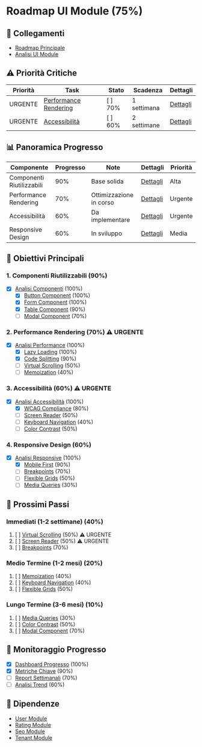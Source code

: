 # Roadmap UI Module (75%)

## 🔄 Collegamenti
- [Roadmap Principale](../../roadmap.md)
- [Analisi UI Module](../ui_module_analysis.md)

## ⚠️ Priorità Critiche
| Priorità | Task | Stato | Scadenza | Dettagli |
|----------|------|-------|----------|----------|
| URGENTE | [Performance Rendering](rendering_performance.md) | [ ] 70% | 1 settimana | [Dettagli](rendering_performance.md) |
| URGENTE | [Accessibilità](accessibility.md) | [ ] 60% | 2 settimane | [Dettagli](accessibility.md) |

## 📊 Panoramica Progresso
| Componente | Progresso | Note | Dettagli | Priorità |
|------------|-----------|------|----------|----------|
| Componenti Riutilizzabili | 90% | Base solida | [Dettagli](reusable_components.md) | Alta |
| Performance Rendering | 70% | Ottimizzazione in corso | [Dettagli](rendering_performance.md) | Urgente |
| Accessibilità | 60% | Da implementare | [Dettagli](accessibility.md) | Urgente |
| Responsive Design | 60% | In sviluppo | [Dettagli](responsive_design.md) | Media |

## 🎯 Obiettivi Principali

### 1. Componenti Riutilizzabili (90%)
- [x] [Analisi Componenti](reusable_components.md) (100%)
  - [x] [Button Component](components/button.md) (100%)
  - [x] [Form Component](components/form.md) (100%)
  - [x] [Table Component](components/table.md) (90%)
  - [ ] [Modal Component](components/modal.md) (70%)

### 2. Performance Rendering (70%) ⚠️ URGENTE
- [x] [Analisi Performance](rendering_performance.md) (100%)
  - [x] [Lazy Loading](performance/lazy_loading.md) (100%)
  - [x] [Code Splitting](performance/code_splitting.md) (90%)
  - [ ] [Virtual Scrolling](performance/virtual_scrolling.md) (50%)
  - [ ] [Memoization](performance/memoization.md) (40%)

### 3. Accessibilità (60%) ⚠️ URGENTE
- [x] [Analisi Accessibilità](accessibility.md) (100%)
  - [x] [WCAG Compliance](accessibility/wcag.md) (80%)
  - [ ] [Screen Reader](accessibility/screen_reader.md) (50%)
  - [ ] [Keyboard Navigation](accessibility/keyboard.md) (40%)
  - [ ] [Color Contrast](accessibility/contrast.md) (50%)

### 4. Responsive Design (60%)
- [x] [Analisi Responsive](responsive_design.md) (100%)
  - [x] [Mobile First](responsive/mobile_first.md) (90%)
  - [ ] [Breakpoints](responsive/breakpoints.md) (70%)
  - [ ] [Flexible Grids](responsive/grids.md) (50%)
  - [ ] [Media Queries](responsive/media_queries.md) (30%)

## 📅 Prossimi Passi

### Immediati (1-2 settimane) (40%)
1. [ ] [Virtual Scrolling](performance/virtual_scrolling.md) (50%) ⚠️ URGENTE
2. [ ] [Screen Reader](accessibility/screen_reader.md) (50%) ⚠️ URGENTE
3. [ ] [Breakpoints](responsive/breakpoints.md) (70%)

### Medio Termine (1-2 mesi) (20%)
1. [ ] [Memoization](performance/memoization.md) (40%)
2. [ ] [Keyboard Navigation](accessibility/keyboard.md) (40%)
3. [ ] [Flexible Grids](responsive/grids.md) (50%)

### Lungo Termine (3-6 mesi) (10%)
1. [ ] [Media Queries](responsive/media_queries.md) (30%)
2. [ ] [Color Contrast](accessibility/contrast.md) (50%)
3. [ ] [Modal Component](components/modal.md) (70%)

## 🔄 Monitoraggio Progresso
- [x] [Dashboard Progresso](monitoring/progress_dashboard.md) (100%)
- [x] [Metriche Chiave](monitoring/key_metrics.md) (90%)
- [ ] [Report Settimanali](monitoring/weekly_reports.md) (70%)
- [ ] [Analisi Trend](monitoring/trend_analysis.md) (60%)

## 🔗 Dipendenze
- [User Module](../../user/roadmap.md)
- [Rating Module](../../rating/roadmap.md)
- [Seo Module](../../seo/roadmap.md)
- [Tenant Module](../../tenant/roadmap.md) 
